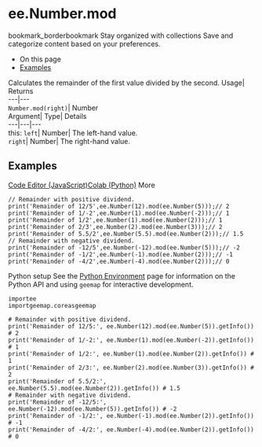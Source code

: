  
#  ee.Number.mod
bookmark_borderbookmark Stay organized with collections  Save and categorize content based on your preferences. 
  * On this page
  * [Examples](https://developers.google.com/earth-engine/apidocs/ee-number-mod#examples)


Calculates the remainder of the first value divided by the second. 
Usage| Returns  
---|---  
`Number.mod(right)`| Number  
Argument| Type| Details  
---|---|---  
this: `left`| Number| The left-hand value.  
`right`| Number| The right-hand value.  
## Examples
[Code Editor (JavaScript)](https://developers.google.com/earth-engine/apidocs/ee-number-mod#code-editor-javascript-sample)[Colab (Python)](https://developers.google.com/earth-engine/apidocs/ee-number-mod#colab-python-sample) More
```
// Remainder with positive dividend.
print('Remainder of 12/5',ee.Number(12).mod(ee.Number(5)));// 2
print('Remainder of 1/-2',ee.Number(1).mod(ee.Number(-2)));// 1
print('Remainder of 1/2',ee.Number(1).mod(ee.Number(2)));// 1
print('Remainder of 2/3',ee.Number(2).mod(ee.Number(3)));// 2
print('Remainder of 5.5/2',ee.Number(5.5).mod(ee.Number(2)));// 1.5
// Remainder with negative dividend.
print('Remainder of -12/5',ee.Number(-12).mod(ee.Number(5)));// -2
print('Remainder of -1/2',ee.Number(-1).mod(ee.Number(2)));// -1
print('Remainder of -4/2',ee.Number(-4).mod(ee.Number(2)));// 0
```
Python setup
See the [ Python Environment](https://developers.google.com/earth-engine/guides/python_install) page for information on the Python API and using `geemap` for interactive development.
```
importee
importgeemap.coreasgeemap
```
```
# Remainder with positive dividend.
print('Remainder of 12/5:', ee.Number(12).mod(ee.Number(5)).getInfo()) # 2
print('Remainder of 1/-2:', ee.Number(1).mod(ee.Number(-2)).getInfo()) # 1
print('Remainder of 1/2:', ee.Number(1).mod(ee.Number(2)).getInfo()) # 1
print('Remainder of 2/3:', ee.Number(2).mod(ee.Number(3)).getInfo()) # 2
print('Remainder of 5.5/2:', ee.Number(5.5).mod(ee.Number(2)).getInfo()) # 1.5
# Remainder with negative dividend.
print('Remainder of -12/5:', ee.Number(-12).mod(ee.Number(5)).getInfo()) # -2
print('Remainder of -1/2:', ee.Number(-1).mod(ee.Number(2)).getInfo()) # -1
print('Remainder of -4/2:', ee.Number(-4).mod(ee.Number(2)).getInfo()) # 0
```

